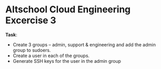 # Altschool Cloud Engineering Excercise 3

**Task**:<br/>

- Create 3 groups – admin, support & engineering and add the admin group to sudoers. 
- Create a user in each of the groups. 
- Generate SSH keys for the user in the admin group
